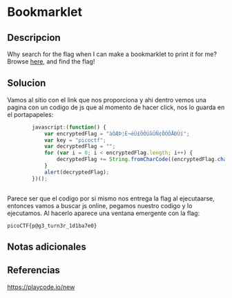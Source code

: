 # Bookmarklet

## Descripcion
Why search for the flag when I can make a bookmarklet to print it for me?Browse [here](http://titan.picoctf.net:57688/), and find the flag!
## Solucion
Vamos al sitio con el link que nos proporciona y ahi dentro vemos una pagina con un codigo de js que al momento de hacer click, nos lo guarda en el portapapeles:
```js
        javascript:(function() {
            var encryptedFlag = "àÒÆÞ¦È¬ëÙ£ÖÓÚåÛÑ¢ÕÓÔÅÐÙí";
            var key = "picoctf";
            var decryptedFlag = "";
            for (var i = 0; i < encryptedFlag.length; i++) {
                decryptedFlag += String.fromCharCode((encryptedFlag.charCodeAt(i) - key.charCodeAt(i % key.length) + 256) % 256);
            }
            alert(decryptedFlag);
        })();
    
```

Parece ser que el codigo por si mismo nos entrega la flag al ejecutaarse, entonces vamos a buscar js online, pegamos nuestro codigo y lo ejecutamos.
Al hacerlo aparece una ventana emergente con la flag:

```flag
picoCTF{p@g3_turn3r_1d1ba7e0}
```
## Notas adicionales

## Referencias

https://playcode.io/new


